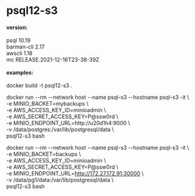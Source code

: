 # psql12-s3

<B>version:</B><BR>
<BR>
psql 10.19<BR>
barman-cli 2.17<BR>
awscli 1.18<BR>
mc RELEASE.2021-12-16T23-38-39Z
<BR><BR>
<B>examples:</B><BR>
<BR>
docker build -t psql12-s3 .

docker run --rm --network host --name psql-s3 --hostname psql-s3 -it \\<BR>
 -e MINIO_BACKET=mybackups \\<BR>
 -e AWS_ACCESS_KEY_ID=minioadmin \\<BR>
 -e AWS_SECRET_ACCESS_KEY=P@ssw0rd \\<BR>
 -e MINIO_ENDPOINT_URL=http://u20d1h4:9000 \\<BR>
 -v /data/postgres:/var/lib/postgresql/data \\<BR>
 psql12-s3 bash

docker run --rm --network host --name psql-s3 --hostname psql-s3 -it \\<BR>
 -e MINIO_BACKET=backups \\<BR>
 -e AWS_ACCESS_KEY_ID=minioadmin \\<BR>
 -e AWS_SECRET_ACCESS_KEY=P@ssw0rd \\<BR>
 -e MINIO_ENDPOINT_URL=http://172.27.172.91:30000 \\<BR>
 -v /data/pg1/data:/var/lib/postgresql/data \\<BR>
 psql12-s3 bash

